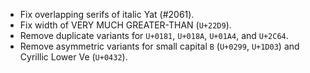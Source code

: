 * Fix overlapping serifs of italic Yat (#2061).
* Fix width of VERY MUCH GREATER-THAN (`U+22D9`).
* Remove duplicate variants for `U+0181`, `U+018A`, `U+01A4`, and `U+2C64`.
* Remove asymmetric variants for small capital `B` (`U+0299`, `U+1D03`) and Cyrillic Lower Ve (`U+0432`).
